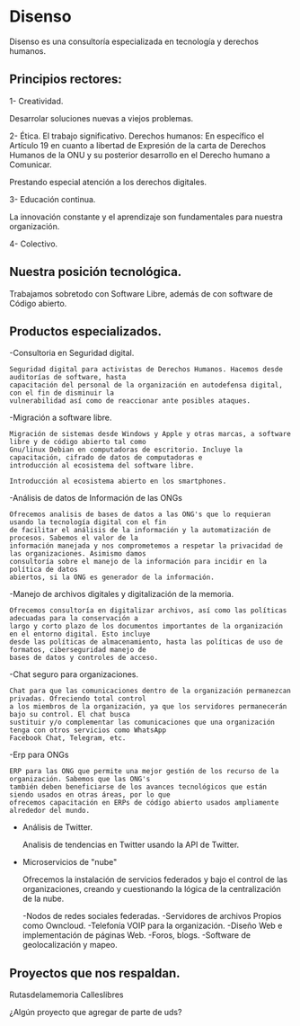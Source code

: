 # Disenso


Disenso es una consultoría especializada en tecnología y derechos humanos.

## Principios rectores: 

1- Creatividad.

Desarrolar soluciones nuevas a viejos problemas.

2- Ética.
El trabajo significativo.
Derechos humanos: En específico el Artículo 19 en cuanto a libertad de Expresión de la carta de Derechos Humanos de 
la ONU y su posterior desarrollo en el Derecho humano a Comunicar. 

Prestando especial atención a los derechos digitales.

3- Educación continua.

La innovación constante y el aprendizaje son fundamentales para nuestra organización. 
 
4- Colectivo.

## Nuestra posición tecnológica.

Trabajamos sobretodo con Software Libre, además de con software de Código abierto.

## Productos especializados. 

-Consultoria en Seguridad digital. 

	Seguridad digital para activistas de Derechos Humanos. Hacemos desde auditorías de software, hasta
	capacitación del personal de la organización en autodefensa digital, con el fin de disminuir la 
	vulnerabilidad así como de reaccionar ante posibles ataques. 

-Migración a software libre.

	Migración de sistemas desde Windows y Apple y otras marcas, a software libre y de código abierto tal como 
	Gnu/linux Debian en computadoras de escritorio. Incluye la capacitación, cifrado de datos de computadoras e 
	introducción al ecosistema del software libre.
	
	Introducción al ecosistema abierto en los smartphones.

-Análisis de datos de Información de las ONGs
	
	Ofrecemos analisis de bases de datos a las ONG's que lo requieran usando la tecnología digital con el fin 
	de facilitar el análisis de la información y la automatización de procesos. Sabemos el valor de la 
	información manejada y nos comprometemos a respetar la privacidad de las organizaciones. Asimismo damos 
	consultoría sobre el manejo de la información para incidir en la política de datos 
	abiertos, si la ONG es generador de la información.

-Manejo de archivos digitales y digitalización de la memoria.

	Ofrecemos consultoría en digitalizar archivos, así como las políticas adecuadas para la conservación a 	
	largo y corto plazo de los documentos importantes de la organización en el entorno digital. Esto incluye 
	desde las políticas de almacenamiento, hasta las políticas de uso de formatos, ciberseguridad manejo de 
	bases de datos y controles de acceso.

-Chat seguro para organizaciones. 
	
	Chat para que las comunicaciones dentro de la organización permanezcan privadas. Ofreciendo total control 	
	a los miembros de la organización, ya que los servidores permanecerán bajo su control. El chat busca
	sustituir y/o complementar las comunicaciones que una organización tenga con otros servicios como WhatsApp
	Facebook Chat, Telegram, etc.

-Erp para ONGs
	
	ERP para las ONG que permite una mejor gestión de los recurso de la organización. Sabemos que las ONG's 
	también deben beneficiarse de los avances tecnológicos que están siendo usados en otras áreas, por lo que 
	ofrecemos capacitación en ERPs de código abierto usados ampliamente alrededor del mundo.

- Análisis de Twitter.

	Analisis de tendencias en Twitter usando la API de Twitter.

- Microservicios de "nube"
	
	Ofrecemos la instalación de servicios federados y bajo el control de las organizaciones, creando y 
	cuestionando la lógica de la centralización de la nube.

	-Nodos de redes sociales federadas.
	-Servidores de archivos Propios como Owncloud.
	-Telefonía VOIP para la organización.
	-Diseño Web e implementación de páginas Web.
	-Foros, blogs.
	-Software de geolocalización y mapeo.
	

	

## Proyectos que nos respaldan.

Rutasdelamemoria
Calleslibres

¿Algún proyecto que agregar de parte de uds?

